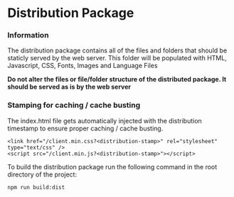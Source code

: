 # Distribution Package

### Information
The distribution package contains all of the files and folders that should be staticly served by the web server.
This folder will be populated with HTML, Javascript, CSS, Fonts, Images and Language Files

**Do not alter the files or file/folder structure of the distributed package. It should be served as is by the web server**

### Stamping for caching / cache busting
The index.html file gets automatically injected with the distribution timestamp to ensure proper caching / cache busting.

    <link href="/client.min.css?<distribution-stamp>" rel="stylesheet" type="text/css" />
    <script src="/client.min.js?<distribution-stamp>"></script>

To build the distribution package run the following command in the root directory of the project:

    npm run build:dist
